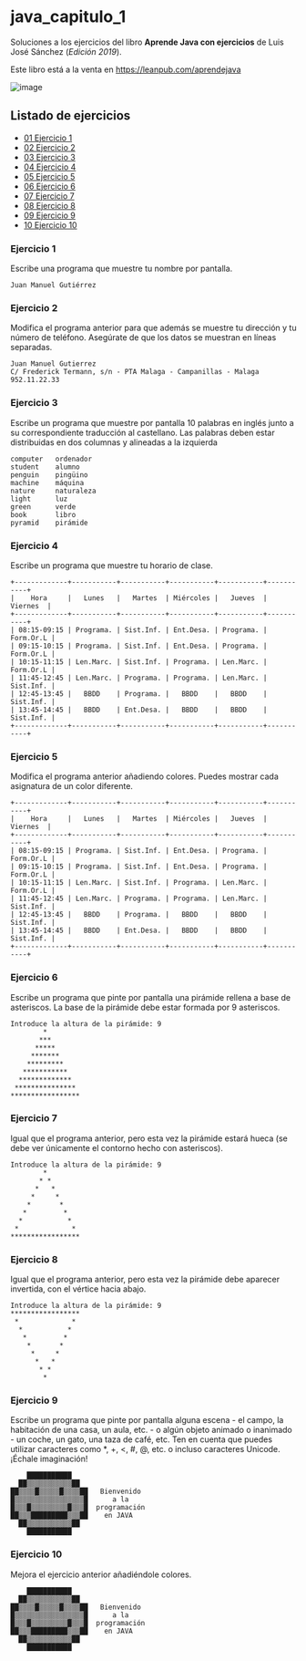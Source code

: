 # java_capitulo_1

Soluciones a los ejercicios del libro **Aprende Java con ejercicios** de Luis José Sánchez (_Edición 2019_).

Este libro está a la venta en https://leanpub.com/aprendejava

![image](https://user-images.githubusercontent.com/101201349/198890431-a5598843-2252-4e82-a764-bb1380121200.png)

## Listado de ejercicios

- [01 Ejercicio 1](#ejercicio-1)
- [02 Ejercicio 2](#ejercicio-2)
- [03 Ejercicio 3](#ejercicio-3)
- [04 Ejercicio 4](#ejercicio-4)
- [05 Ejercicio 5](#ejercicio-5)
- [06 Ejercicio 6](#ejercicio-6)
- [07 Ejercicio 7](#ejercicio-7)
- [08 Ejercicio 8](#ejercicio-8)
- [09 Ejercicio 9](#ejercicio-9)
- [10 Ejercicio 10](#ejercicio-10)

### Ejercicio 1

Escribe una programa que muestre tu nombre por pantalla.

```
Juan Manuel Gutiérrez
```

### Ejercicio 2

Modifica el programa anterior para que además se muestre tu dirección y tu número de teléfono. Asegúrate de que los datos se muestran en líneas separadas.

```
Juan Manuel Gutierrez
C/ Frederick Termann, s/n - PTA Malaga - Campanillas - Malaga
952.11.22.33
```

### Ejercicio 3

Escribe un programa que muestre por pantalla 10 palabras en inglés junto a su correspondiente traducción al castellano. Las palabras deben estar distribuidas en dos columnas y alineadas a la izquierda

```
computer   ordenador
student    alumno
penguin    pingüino
machine    máquina
nature     naturaleza
light      luz
green      verde
book       libro
pyramid    pirámide
```

### Ejercicio 4

Escribe un programa que muestre tu horario de clase.

```
+-------------+-----------+-----------+-----------+-----------+-----------+
|    Hora     |   Lunes   |   Martes  | Miércoles |   Jueves  |  Viernes  |
+-------------+-----------+-----------+-----------+-----------+-----------+
| 08:15-09:15 | Programa. | Sist.Inf. | Ent.Desa. | Programa. | Form.Or.L |
| 09:15-10:15 | Programa. | Sist.Inf. | Ent.Desa. | Programa. | Form.Or.L |
| 10:15-11:15 | Len.Marc. | Sist.Inf. | Programa. | Len.Marc. | Form.Or.L |
| 11:45-12:45 | Len.Marc. | Programa. | Programa. | Len.Marc. | Sist.Inf. |
| 12:45-13:45 |   BBDD    | Programa. |   BBDD    |   BBDD    | Sist.Inf. |
| 13:45-14:45 |   BBDD    | Ent.Desa. |   BBDD    |   BBDD    | Sist.Inf. |
+-------------+-----------+-----------+-----------+-----------+-----------+
```

### Ejercicio 5

Modifica el programa anterior añadiendo colores. Puedes mostrar cada asignatura de un color diferente.

```
+-------------+-----------+-----------+-----------+-----------+-----------+
|    Hora     |   Lunes   |   Martes  | Miércoles |   Jueves  |  Viernes  |
+-------------+-----------+-----------+-----------+-----------+-----------+
| 08:15-09:15 | Programa. | Sist.Inf. | Ent.Desa. | Programa. | Form.Or.L |
| 09:15-10:15 | Programa. | Sist.Inf. | Ent.Desa. | Programa. | Form.Or.L |
| 10:15-11:15 | Len.Marc. | Sist.Inf. | Programa. | Len.Marc. | Form.Or.L |
| 11:45-12:45 | Len.Marc. | Programa. | Programa. | Len.Marc. | Sist.Inf. |
| 12:45-13:45 |   BBDD    | Programa. |   BBDD    |   BBDD    | Sist.Inf. |
| 13:45-14:45 |   BBDD    | Ent.Desa. |   BBDD    |   BBDD    | Sist.Inf. |
+-------------+-----------+-----------+-----------+-----------+-----------+
```

### Ejercicio 6

Escribe un programa que pinte por pantalla una pirámide rellena a base de asteriscos. La base de la pirámide debe estar formada por 9 asteriscos.

```
Introduce la altura de la pirámide: 9
        *
       ***
      *****
     *******
    *********
   ***********
  *************
 ***************
*****************
```

### Ejercicio 7

Igual que el programa anterior, pero esta vez la pirámide estará hueca (se debe ver únicamente el contorno hecho con asteriscos).

```
Introduce la altura de la pirámide: 9
        *
       * *
      *   *
     *     *
    *       *
   *         *
  *           *
 *             *
*****************
```

### Ejercicio 8

Igual que el programa anterior, pero esta vez la pirámide debe aparecer invertida, con el vértice hacia abajo.

```
Introduce la altura de la pirámide: 9
*****************
 *             *
  *           *
   *         *
    *       *
     *     *
      *   *
       * *
        *
```

### Ejercicio 9

Escribe un programa que pinte por pantalla alguna escena - el campo, la habitación de una casa, un aula, etc. - o algún objeto animado o inanimado - un coche, un gato, una taza de café, etc. Ten en cuenta que puedes utilizar caracteres como \*, +, <, #, @, etc. o incluso caracteres Unicode. ¡Échale imaginación!

```
    ███████████
  ██▒▒▒▒▒▒▒▒▒▒▒██
██▒▒▒▒█▒▒▒▒▒█▒▒▒▒██   Bienvenido
█▒▒▒▒▒▒▒▒▒▒▒▒▒▒▒▒▒█      a la
█▒▒▒█▒▒▒▒▒▒▒▒▒█▒▒▒█  programación
██▒▒▒█████████▒▒▒██    en JAVA
  ██▒▒▒▒▒▒▒▒▒▒▒██
    ███████████
```

### Ejercicio 10

Mejora el ejercicio anterior añadiéndole colores.

```
    ███████████
  ██▒▒▒▒▒▒▒▒▒▒▒██
██▒▒▒▒█▒▒▒▒▒█▒▒▒▒██   Bienvenido
█▒▒▒▒▒▒▒▒▒▒▒▒▒▒▒▒▒█      a la
█▒▒▒█▒▒▒▒▒▒▒▒▒█▒▒▒█  programación
██▒▒▒█████████▒▒▒██    en JAVA
  ██▒▒▒▒▒▒▒▒▒▒▒██
    ███████████
```
